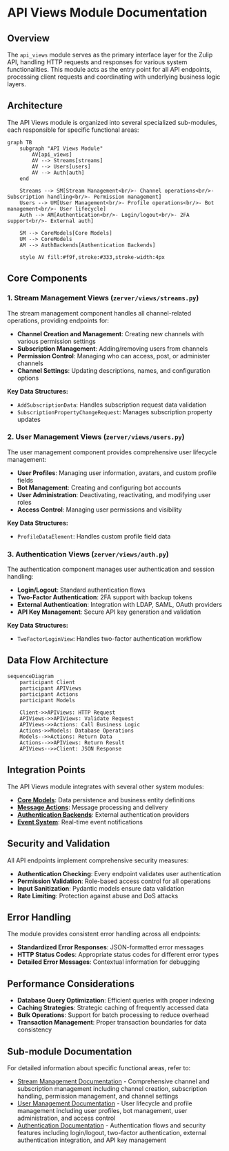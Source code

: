# API Views Module Documentation

## Overview

The `api_views` module serves as the primary interface layer for the Zulip API, handling HTTP requests and responses for various system functionalities. This module acts as the entry point for all API endpoints, processing client requests and coordinating with underlying business logic layers.

## Architecture

The API Views module is organized into several specialized sub-modules, each responsible for specific functional areas:

```mermaid
graph TB
    subgraph "API Views Module"
        AV[api_views]
        AV --> Streams[streams]
        AV --> Users[users]
        AV --> Auth[auth]
    end
    
    Streams --> SM[Stream Management<br/>- Channel operations<br/>- Subscription handling<br/>- Permission management]
    Users --> UM[User Management<br/>- Profile operations<br/>- Bot management<br/>- User lifecycle]
    Auth --> AM[Authentication<br/>- Login/logout<br/>- 2FA support<br/>- External auth]
    
    SM --> CoreModels[Core Models]
    UM --> CoreModels
    AM --> AuthBackends[Authentication Backends]
    
    style AV fill:#f9f,stroke:#333,stroke-width:4px
```

## Core Components

### 1. Stream Management Views (`zerver/views/streams.py`)

The stream management component handles all channel-related operations, providing endpoints for:

- **Channel Creation and Management**: Creating new channels with various permission settings
- **Subscription Management**: Adding/removing users from channels
- **Permission Control**: Managing who can access, post, or administer channels
- **Channel Settings**: Updating descriptions, names, and configuration options

**Key Data Structures:**
- `AddSubscriptionData`: Handles subscription request data validation
- `SubscriptionPropertyChangeRequest`: Manages subscription property updates

### 2. User Management Views (`zerver/views/users.py`)

The user management component provides comprehensive user lifecycle management:

- **User Profiles**: Managing user information, avatars, and custom profile fields
- **Bot Management**: Creating and configuring bot accounts
- **User Administration**: Deactivating, reactivating, and modifying user roles
- **Access Control**: Managing user permissions and visibility

**Key Data Structures:**
- `ProfileDataElement`: Handles custom profile field data

### 3. Authentication Views (`zerver/views/auth.py`)

The authentication component manages user authentication and session handling:

- **Login/Logout**: Standard authentication flows
- **Two-Factor Authentication**: 2FA support with backup tokens
- **External Authentication**: Integration with LDAP, SAML, OAuth providers
- **API Key Management**: Secure API key generation and validation

**Key Data Structures:**
- `TwoFactorLoginView`: Handles two-factor authentication workflow

## Data Flow Architecture

```mermaid
sequenceDiagram
    participant Client
    participant APIViews
    participant Actions
    participant Models
    
    Client->>APIViews: HTTP Request
    APIViews->>APIViews: Validate Request
    APIViews->>Actions: Call Business Logic
    Actions->>Models: Database Operations
    Models-->>Actions: Return Data
    Actions-->>APIViews: Return Result
    APIViews-->>Client: JSON Response
```

## Integration Points

The API Views module integrates with several other system modules:

- **[Core Models](core_models.md)**: Data persistence and business entity definitions
- **[Message Actions](message_actions.md)**: Message processing and delivery
- **[Authentication Backends](authentication_and_backends.md)**: External authentication providers
- **[Event System](event_system.md)**: Real-time event notifications

## Security and Validation

All API endpoints implement comprehensive security measures:

- **Authentication Checking**: Every endpoint validates user authentication
- **Permission Validation**: Role-based access control for all operations
- **Input Sanitization**: Pydantic models ensure data validation
- **Rate Limiting**: Protection against abuse and DoS attacks

## Error Handling

The module provides consistent error handling across all endpoints:

- **Standardized Error Responses**: JSON-formatted error messages
- **HTTP Status Codes**: Appropriate status codes for different error types
- **Detailed Error Messages**: Contextual information for debugging

## Performance Considerations

- **Database Query Optimization**: Efficient queries with proper indexing
- **Caching Strategies**: Strategic caching of frequently accessed data
- **Bulk Operations**: Support for batch processing to reduce overhead
- **Transaction Management**: Proper transaction boundaries for data consistency

## Sub-module Documentation

For detailed information about specific functional areas, refer to:

- [Stream Management Documentation](streams.md) - Comprehensive channel and subscription management including channel creation, subscription handling, permission management, and channel settings
- [User Management Documentation](users.md) - User lifecycle and profile management including user profiles, bot management, user administration, and access control
- [Authentication Documentation](auth.md) - Authentication flows and security features including login/logout, two-factor authentication, external authentication integration, and API key management